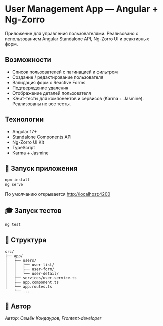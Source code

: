 # User Management App — Angular + Ng-Zorro

Приложение для управления пользователями. Реализовано с использованием Angular Standalone API, Ng-Zorro UI и реактивных форм. 

##  Возможности

* Список пользователей с пагинацией и фильтром
* Создание / редактирование пользователя
* Валидация форм с Reactive Forms
* Подтверждение удаления
* Отображение деталей пользователя
* Юнит-тесты для компонентов и сервисов (Karma + Jasmine). Реализованы не все тесты.

##  Технологии

* Angular 17+
* Standalone Components API
* Ng-Zorro UI Kit
* TypeScript
* Karma + Jasmine

## 🚀 Запуск приложения

```bash
npm install
ng serve
```

По умолчанию открывается [http://localhost:4200](http://localhost:4200)

## 🎓 Запуск тестов

```bash
ng test
```


## 📄 Структура

```
src/
├── app/
│   ├── users/
│   │   ├── user-list/
│   │   ├── user-form/
│   │   └── user-detail/
│   ├── services/user.service.ts
│   ├── app.component.ts
│   └── app.routes.ts
    └── ...
```

## 👤 Автор

*Автор: Семён Кондауров, Frontent-developer*

